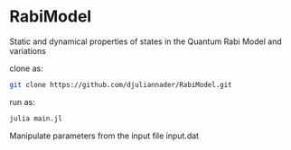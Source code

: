 # RabiModel
Static and dynamical properties of states in the Quantum Rabi Model and variations

clone as:


```bash
git clone https://github.com/djuliannader/RabiModel.git
```

run as:

```bash
julia main.jl
```

Manipulate parameters from the input file input.dat
